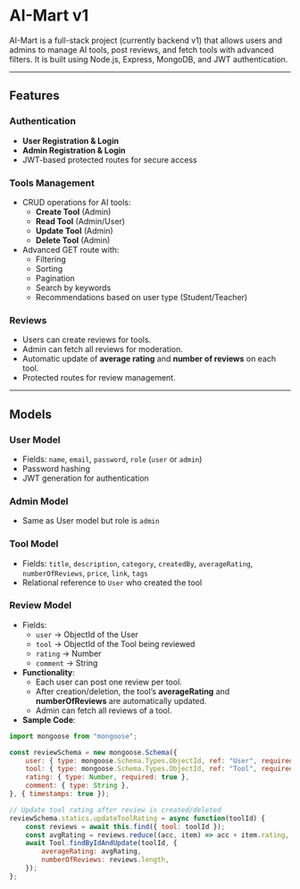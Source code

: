  # AI-Mart v1

AI-Mart is a full-stack project (currently backend v1) that allows users and admins to manage AI tools, post reviews, and fetch tools with advanced filters. It is built using Node.js, Express, MongoDB, and JWT authentication.

---

## Features

### Authentication
- **User Registration & Login**
- **Admin Registration & Login**
- JWT-based protected routes for secure access

### Tools Management
- CRUD operations for AI tools:
  - **Create Tool** (Admin)
  - **Read Tool** (Admin/User)
  - **Update Tool** (Admin)
  - **Delete Tool** (Admin)
- Advanced GET route with:
  - Filtering
  - Sorting
  - Pagination
  - Search by keywords
  - Recommendations based on user type (Student/Teacher)

### Reviews
- Users can create reviews for tools.
- Admin can fetch all reviews for moderation.
- Automatic update of **average rating** and **number of reviews** on each tool.
- Protected routes for review management.

---

## Models

### User Model
- Fields: `name`, `email`, `password`, `role` (`user` or `admin`)
- Password hashing
- JWT generation for authentication

### Admin Model
- Same as User model but role is `admin`

### Tool Model
- Fields: `title`, `description`, `category`, `createdBy`, `averageRating`, `numberOfReviews`, `price`, `link`, `tags`
- Relational reference to `User` who created the tool

### Review Model
- Fields:
  - `user` → ObjectId of the User
  - `tool` → ObjectId of the Tool being reviewed
  - `rating` → Number
  - `comment` → String
- **Functionality**:
  - Each user can post one review per tool.
  - After creation/deletion, the tool’s **averageRating** and **numberOfReviews** are automatically updated.
  - Admin can fetch all reviews of a tool.
- **Sample Code**:

```javascript
import mongoose from "mongoose";

const reviewSchema = new mongoose.Schema({
    user: { type: mongoose.Schema.Types.ObjectId, ref: "User", required: true },
    tool: { type: mongoose.Schema.Types.ObjectId, ref: "Tool", required: true },
    rating: { type: Number, required: true },
    comment: { type: String },
}, { timestamps: true });

// Update tool rating after review is created/deleted
reviewSchema.statics.updateToolRating = async function(toolId) {
    const reviews = await this.find({ tool: toolId });
    const avgRating = reviews.reduce((acc, item) => acc + item.rating, 0) / reviews.length || 0;
    await Tool.findByIdAndUpdate(toolId, {
        averageRating: avgRating,
        numberOfReviews: reviews.length,
    });
};

 


